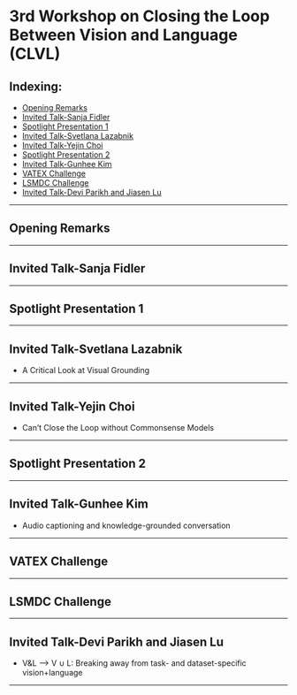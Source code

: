 # 3rd Workshop on Closing the Loop Between Vision and Language (CLVL)

## Indexing:
- [Opening Remarks](#Opening-Remarks)
- [Invited Talk-Sanja Fidler](#Invited-Talk-Sanja-Fidler)
- [Spotlight Presentation 1](#Spotlight-Presentation-1)
- [Invited Talk-Svetlana Lazabnik](#Invited-Talk-Svetlana-Lazabnik)
- [Invited Talk-Yejin Choi](#Invited-Talk-Yejin-Choi)
- [Spotlight Presentation 2](#Spotlight-Presentation-2)
- [Invited Talk-Gunhee Kim](#Invited-Talk-Gunhee-Kim)
- [VATEX Challenge](#VATEX-Challenge)
- [LSMDC Challenge](#LSMDC-Challenge)
- [Invited Talk-Devi Parikh and Jiasen Lu](#Invited-Talk-Devi-Parikh-and-Jiasen-Lu)
---

## Opening Remarks

---

## Invited Talk-Sanja Fidler


---
## Spotlight Presentation 1


---
## Invited Talk-Svetlana Lazabnik
- A Critical Look at Visual Grounding

---
## Invited Talk-Yejin Choi
- Can’t Close the Loop without Commonsense Models


---
## Spotlight Presentation 2


---
## Invited Talk-Gunhee Kim
- Audio captioning and knowledge-grounded conversation


---
## VATEX Challenge


--- 
## LSMDC Challenge




---
## Invited Talk-Devi Parikh and Jiasen Lu
- V&L --> V ∪ L: Breaking away from task- and dataset-specific vision+language 


---
